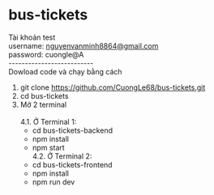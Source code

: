 ﻿# bus-tickets
Tài khoản test </br>
username: nguyenvanminh8864@gmail.com </br>
password: cuongle@A </br>
-------------------------- </br>
Dowload code và chạy bằng cách </br>
1. git clone https://github.com/CuongLe68/bus-tickets.git </br>
2. cd bus-tickets </br>
3. Mở 2 terminal </br>    
4.1. Ở Terminal 1: </br>
     + cd bus-tickets-backend </br>
     + npm install </br>
     + npm start </br>
4.2. Ở Terminal 2: </br>
     + cd bus-tickets-frontend </br>
     + npm install </br>
     + npm run dev </br>
